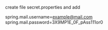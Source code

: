 create file secret.properties and add

spring.mail.username=example@mail.com
spring.mail.password=3X9MP1E_0F_pAss111or0